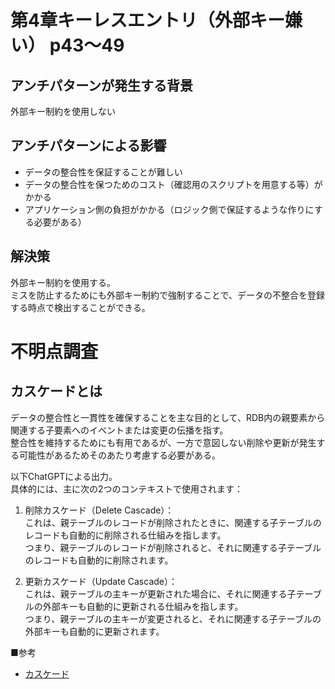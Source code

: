 # 第4章キーレスエントリ（外部キー嫌い） p43〜49

## アンチパターンが発生する背景
外部キー制約を使用しない

## アンチパターンによる影響
- データの整合性を保証することが難しい
- データの整合性を保つためのコスト（確認用のスクリプトを用意する等）がかかる
- アプリケーション側の負担がかかる（ロジック側で保証するような作りにする必要がある）

## 解決策
外部キー制約を使用する。  
ミスを防止するためにも外部キー制約で強制することで、データの不整合を登録する時点で検出することができる。  


# 不明点調査
## カスケードとは
データの整合性と一貫性を確保することを主な目的として、RDB内の親要素から関連する子要素へのイベントまたは変更の伝播を指す。  
整合性を維持するためにも有用であるが、一方で意図しない削除や更新が発生する可能性があるためそのあたり考慮する必要がある。

以下ChatGPTによる出力。  
具体的には、主に次の2つのコンテキストで使用されます：  

1. 削除カスケード（Delete Cascade）：  
これは、親テーブルのレコードが削除されたときに、関連する子テーブルのレコードも自動的に削除される仕組みを指します。  
つまり、親テーブルのレコードが削除されると、それに関連する子テーブルのレコードも自動的に削除されます。

2. 更新カスケード（Update Cascade）：  
これは、親テーブルの主キーが更新された場合に、それに関連する子テーブルの外部キーも自動的に更新される仕組みを指します。  
つまり、親テーブルの主キーが変更されると、それに関連する子テーブルの外部キーも自動的に更新されます。

■参考
- [カスケード](https://appmaster.io/ja/glossary/kasukedo)